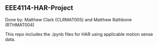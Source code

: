 ## EEE4114-HAR-Project
Done by: Matthew Clark (CLRMAT005) and Matthew Rathbone (RTHMAT004)

This repo includes the .ipynb files for HAR using applicable motion sense data.
